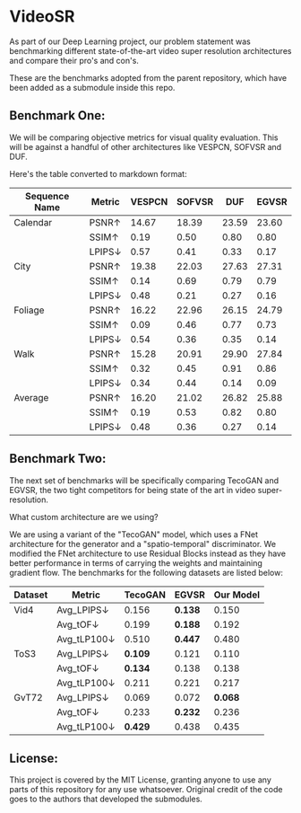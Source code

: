 # VideoSR

As part of our Deep Learning project, our problem statement was benchmarking different state-of-the-art video super resolution architectures and compare their pro's and con's. 

These are the benchmarks adopted from the parent repository, which have been added as a submodule inside this repo. 

## Benchmark One: 
We will be comparing objective metrics for visual quality evaluation. This will be against a handful of other architectures like VESPCN, SOFVSR and DUF. 

Here's the table converted to markdown format:

| Sequence Name | Metric | VESPCN | SOFVSR | DUF | EGVSR |
|--------------|--------|---------|---------|-----|------|
| Calendar | PSNR↑ | 14.67 | 18.39 | 23.59 | 23.60 |
| | SSIM↑ | 0.19 | 0.50 | 0.80 | 0.80 |
| | LPIPS↓ | 0.57 | 0.41 | 0.33 | 0.17 |
| City | PSNR↑ | 19.38 | 22.03 | 27.63 | 27.31 |
| | SSIM↑ | 0.14 | 0.69 | 0.79 | 0.79 |
| | LPIPS↓ | 0.48 | 0.21 | 0.27 | 0.16 |
| Foliage | PSNR↑ | 16.22 | 22.96 | 26.15 | 24.79 |
| | SSIM↑ | 0.09 | 0.46 | 0.77 | 0.73 |
| | LPIPS↓ | 0.54 | 0.36 | 0.35 | 0.14 |
| Walk | PSNR↑ | 15.28 | 20.91 | 29.90 | 27.84 |
| | SSIM↑ | 0.32 | 0.45 | 0.91 | 0.86 |
| | LPIPS↓ | 0.34 | 0.44 | 0.14 | 0.09 |
| Average | PSNR↑ | 16.20 | 21.02 | 26.82 | 25.88 |
| | SSIM↑ | 0.19 | 0.53 | 0.82 | 0.80 |
| | LPIPS↓ | 0.48 | 0.36 | 0.27 | 0.14 |

## Benchmark Two: 
The next set of benchmarks will be specifically comparing TecoGAN and EGVSR, the two tight competitors for being state 
of the art in video super-resolution. 

What custom architecture are we using? 

We are using a variant of the "TecoGAN" model, which uses a FNet architecture for the generator and a "spatio-temporal" discriminator. We modified the FNet 
architecture to use Residual Blocks instead as they have better performance in terms of carrying the weights and maintaining gradient flow. The benchmarks for
the following datasets are listed below: 

| Dataset | Metric | TecoGAN | EGVSR | Our Model |
|---------|--------|---------|-------|-----------|
| Vid4 | Avg_LPIPS↓ | 0.156 | **0.138** | 0.150 |
| | Avg_tOF↓ | 0.199 | **0.188** | 0.192 |
| | Avg_tLP100↓ | 0.510 | **0.447** | 0.480 |
| ToS3 | Avg_LPIPS↓ | **0.109** | 0.121 | 0.110 |
| | Avg_tOF↓ | **0.134** | 0.138 | 0.138 |
| | Avg_tLP100↓ | 0.211 | 0.221 | 0.217 |
| GvT72 | Avg_LPIPS↓ | 0.069 | 0.072 | **0.068** |
| | Avg_tOF↓ | 0.233 | **0.232** | 0.236 |
| | Avg_tLP100↓ | **0.429** | 0.438 | 0.435 |

## License: 
This project is covered by the MIT License, granting anyone to use any parts of this repository for any use whatsoever. Original credit of the code goes to the authors that developed the submodules. 